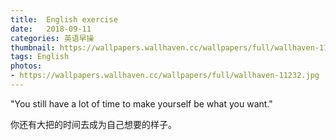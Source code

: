 ```yaml
---
title:  English exercise
date:   2018-09-11
categories: 英语早操
thumbnail: https://wallpapers.wallhaven.cc/wallpapers/full/wallhaven-11232.jpg
tags: English
photos:
- https://wallpapers.wallhaven.cc/wallpapers/full/wallhaven-11232.jpg
---
```


"You still have a lot of time to make yourself be what you want."
<p>你还有大把的时间去成为自己想要的样子。</p>
